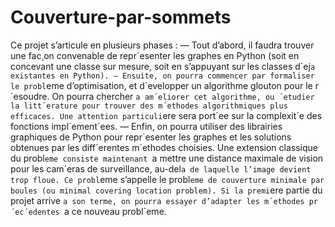 # Couverture-par-sommets
Ce projet s’articule en plusieurs phases : — Tout d’abord, il faudra trouver une fac¸on convenable de repr´esenter les graphes en Python (soit en concevant une classe sur mesure, soit en s’appuyant sur les classes d´ej`a existantes en Python). — Ensuite, on pourra commencer par formaliser le probl`eme d’optimisation, et d´evelopper un algorithme glouton pour le r´esoudre. On pourra chercher `a am´eliorer cet algorithme, ou ´etudier la litt´erature pour trouver des m´ethodes algorithmiques plus efficaces. Une attention particuli`ere sera port´ee sur la complexit´e des fonctions impl´ement´ees. — Enfin, on pourra utiliser des librairies graphiques de Python pour repr´esenter les graphes et les solutions obtenues par les diff´erentes m´ethodes choisies. Une extension classique du probl`eme consiste maintenant `a mettre une distance maximale de vision pour les cam´eras de surveillance, au-del`a de laquelle l’image devient trop floue. Ce probl`eme s’appelle le probl`eme de couverture minimale par boules (ou minimal covering location problem). Si la premi`ere partie du projet arrive `a son terme, on pourra essayer d’adapter les m´ethodes pr´ec´edentes `a ce nouveau probl`eme.
